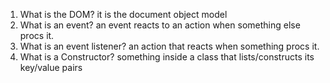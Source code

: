 1. What is the DOM?
it is the document object model
2. What is an event?
an event reacts to an action when something else procs it.
3. What is an event listener?
an action that reacts when something procs it.
4. What is a Constructor?
something inside a class that lists/constructs its key/value pairs
